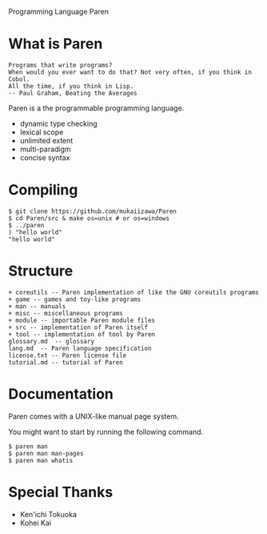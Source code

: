 Programming Language Paren

# What is Paren

    Programs that write programs?
    When would you ever want to do that? Not very often, if you think in Cobol.
    All the time, if you think in Lisp.
    -- Paul Graham, Beating the Averages

Paren is a the programmable programming language.

- dynamic type checking
- lexical scope
- unlimited extent
- multi-paradigm
- concise syntax

# Compiling

    $ git clone https://github.com/mukaiizawa/Paren
    $ cd Paren/src & make os=unix # or os=windows
    $ ../paren
    ) "hello world"
    "hello world"

# Structure

    + coreutils -- Paren implementation of like the GNU coreutils programs
    + game -- games and toy-like programs
    + man -- manuals
    + misc -- miscellaneous programs
    + module -- importable Paren module files
    + src -- implementation of Paren itself
    + tool -- implementation of tool by Paren
    glossary.md  -- glossary
    lang.md  -- Paren language specification
    license.txt -- Paren license file
    tutorial.md -- tutorial of Paren

# Documentation
Paren comes with a UNIX-like manual page system.

You might want to start by running the following command.

    $ paren man
    $ paren man man-pages
    $ paren man whatis

# Special Thanks

- Ken'ichi Tokuoka
- Kohei Kai
